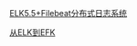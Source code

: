 


[ELK5.5+Filebeat分布式日志系统](https://studygolang.com/articles/10487)

[从ELK到EFK](https://studygolang.com/articles/11397)